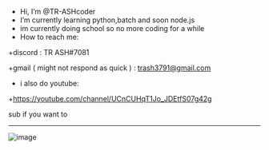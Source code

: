 - Hi, I’m @TR-ASHcoder
- I’m currently learning python,batch and soon node.js
- im currently doing school so no more coding for a while
- How to reach me: 

+discord : TR ASH#7081

+gmail ( might not respond as quick ) : trash3791@gmail.com

- i also do youtube:

+https://youtube.com/channel/UCnCUHqT1Jo_JDEtfS07g42g

sub if you want to









____

![image](https://user-images.githubusercontent.com/90879002/145528015-d9c76b06-060e-4bf2-8804-08b8b0a2f6bf.png)




